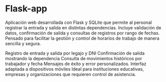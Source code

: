# Flask-app
Aplicación web desarrollada con Flask y SQLite que permite al personal registrar la entrada y salida en distintas dependencias.
Incluye validación de datos, confirmación de salida y consultas de registros por rango de fechas.
Pensado para facilitar la gestión y control de horarios de trabajo de manera sencilla y segura.

Registro de entrada y salida por legajo y DNI
Confirmación de salida mostrando la dependencia
Consulta de movimientos históricos por trabajador y fecha
Mensajes de éxito y error personalizados.
Interfaz adaptada a dispositivos móviles
Ideal para instituciones educativas, empresas y organizaciones que requieren control de asistencia.
